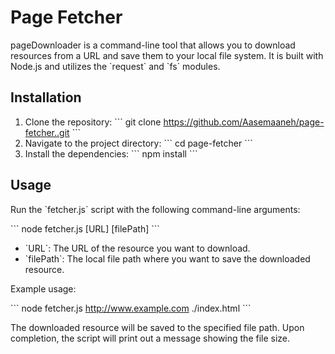 
# Page Fetcher

pageDownloader is a command-line tool that allows you to download resources from a URL and save them to your local file system.
It is built with Node.js and utilizes the \`request\` and \`fs\` modules.

## Installation

1. Clone the repository:
   \`\`\`
   git clone https://github.com/Aasemaaneh/page-fetcher..git
   \`\`\`
2. Navigate to the project directory:
   \`\`\`
   cd page-fetcher
   \`\`\`
3. Install the dependencies:
   \`\`\`
   npm install
   \`\`\`

## Usage

Run the \`fetcher.js\` script with the following command-line arguments:

\`\`\`
node fetcher.js [URL] [filePath]
\`\`\`

- \`URL\`: The URL of the resource you want to download.
- \`filePath\`: The local file path where you want to save the downloaded resource.

Example usage:

\`\`\`
node fetcher.js http://www.example.com ./index.html
\`\`\`

The downloaded resource will be saved to the specified file path. Upon completion, the script will print out a message showing the file size.
